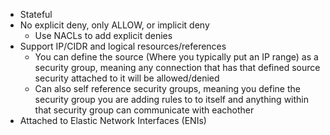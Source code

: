 - Stateful
- No explicit deny, only ALLOW, or implicit deny
	- Use NACLs to add explicit denies
- Support IP/CIDR and logical resources/references
	- You can define the source (Where you typically put an IP range) as a security group, meaning any connection that has that defined source security attached to it will be allowed/denied
	- Can also self reference security groups, meaning you define the security group you are adding rules to to itself and anything within that security group can communicate with eachother
- Attached to Elastic Network Interfaces (ENIs)